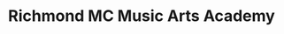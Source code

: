 ---
title: "Richmond MC Music Arts Academy"
url: /richmond/richmond-mc-music-arts-academy/
shop: Instrumente
---
